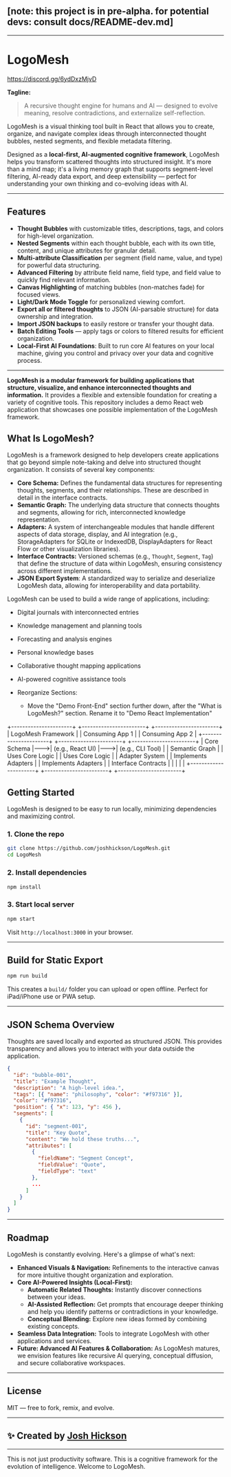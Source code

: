 
## [note: this project is in pre-alpha. for potential devs: consult docs/README-dev.md]

---

# LogoMesh

https://discord.gg/6ydDxzMjvD

**Tagline:**
> A recursive thought engine for humans and AI — designed to evolve meaning, resolve contradictions, and externalize self-reflection.

LogoMesh is a visual thinking tool built in React that allows you to create, organize, and navigate complex ideas through interconnected thought bubbles, nested segments, and flexible metadata filtering.

Designed as a **local-first, AI-augmented cognitive framework**, LogoMesh helps you transform scattered thoughts into structured insight. It's more than a mind map; it's a living memory graph that supports segment-level filtering, AI-ready data export, and deep extensibility — perfect for understanding your own thinking and co-evolving ideas with AI.

---

## Features

* **Thought Bubbles** with customizable titles, descriptions, tags, and colors for high-level organization.
* **Nested Segments** within each thought bubble, each with its own title, content, and unique attributes for granular detail.
* **Multi-attribute Classification** per segment (field name, value, and type) for powerful data structuring.
* **Advanced Filtering** by attribute field name, field type, and field value to quickly find relevant information.
* **Canvas Highlighting** of matching bubbles (non-matches fade) for focused views.
* **Light/Dark Mode Toggle** for personalized viewing comfort.
* **Export all or filtered thoughts** to JSON (AI-parsable structure) for data ownership and integration.
* **Import JSON backups** to easily restore or transfer your thought data.
* **Batch Editing Tools** — apply tags or colors to filtered results for efficient organization.
* **Local-First AI Foundations**: Built to run core AI features on your local machine, giving you control and privacy over your data and cognitive process.

---
   **LogoMesh is a modular framework for building applications that structure, visualize, and enhance interconnected thoughts and information.** It provides a flexible and extensible foundation for creating a variety of cognitive tools. This repository includes a demo React web application that showcases one possible implementation of the LogoMesh framework.

   ## What Is LogoMesh?

LogoMesh is a framework designed to help developers create applications that go beyond simple note-taking and delve into structured thought organization.  It consists of several key components:

* **Core Schema:** Defines the fundamental data structures for representing thoughts, segments, and their relationships.  These are described in detail in the interface contracts.
* **Semantic Graph:** The underlying data structure that connects thoughts and segments, allowing for rich, interconnected knowledge representation.
* **Adapters:** A system of interchangeable modules that handle different aspects of data storage, display, and AI integration (e.g., StorageAdapters for SQLite or IndexedDB, DisplayAdapters for React Flow or other visualization libraries).
* **Interface Contracts:** Versioned schemas (e.g., `Thought`, `Segment`, `Tag`) that define the structure of data within LogoMesh, ensuring consistency across different implementations.
* **JSON Export System**: A standardized way to serialize and deserialize LogoMesh data, allowing for interoperability and data portability.

LogoMesh can be used to build a wide range of applications, including:

* Digital journals with interconnected entries
* Knowledge management and planning tools
* Forecasting and analysis engines
* Personal knowledge bases
* Collaborative thought mapping applications
* AI-powered cognitive assistance tools

 * Reorganize Sections:
   * Move the "Demo Front-End" section further down, after the "What is LogoMesh?" section.  Rename it to "Demo React Implementation"

+----------------------+    +-----------------------+    +-----------------------+
|   LogoMesh Framework   |    |   Consuming App 1     |    |   Consuming App 2     |
+----------------------+    +-----------------------+    +-----------------------+
| Core Schema          |--->|  (e.g., React UI)      |--->|  (e.g., CLI Tool)      |
| Semantic Graph       |    |  Uses Core Logic      |    |  Uses Core Logic      |
| Adapter System       |    |  Implements Adapters    |    |  Implements Adapters    |
| Interface Contracts  |    |                       |    |                       |
+----------------------+    +-----------------------+    +-----------------------+


## Getting Started

LogoMesh is designed to be easy to run locally, minimizing dependencies and maximizing control.

### 1. Clone the repo

```bash
git clone https://github.com/joshhickson/LogoMesh.git
cd LogoMesh
````

### 2\. Install dependencies

```bash
npm install
```

### 3\. Start local server

```bash
npm start
```

Visit `http://localhost:3000` in your browser.

-----

## Build for Static Export

```bash
npm run build
```

This creates a `build/` folder you can upload or open offline.
Perfect for iPad/iPhone use or PWA setup.

-----

## JSON Schema Overview

Thoughts are saved locally and exported as structured JSON. This provides transparency and allows you to interact with your data outside the application.

```json
{
  "id": "bubble-001",
  "title": "Example Thought",
  "description": "A high-level idea.",
  "tags": [{ "name": "philosophy", "color": "#f97316" }],
  "color": "#f97316",
  "position": { "x": 123, "y": 456 },
  "segments": [
    {
      "id": "segment-001",
      "title": "Key Quote",
      "content": "We hold these truths...",
      "attributes": [
        {
          "fieldName": "Segment Concept",
          "fieldValue": "Quote",
          "fieldType": "text"
        },
        ...
      ]
    }
  ]
}
```

-----

## Roadmap

LogoMesh is constantly evolving. Here's a glimpse of what's next:

  * **Enhanced Visuals & Navigation:** Refinements to the interactive canvas for more intuitive thought organization and exploration.
  * **Core AI-Powered Insights (Local-First):**
      * **Automatic Related Thoughts:** Instantly discover connections between your ideas.
      * **AI-Assisted Reflection:** Get prompts that encourage deeper thinking and help you identify patterns or contradictions in your knowledge.
      * **Conceptual Blending:** Explore new ideas formed by combining existing concepts.
  * **Seamless Data Integration:** Tools to integrate LogoMesh with other applications and services.
  * **Future: Advanced AI Features & Collaboration:** As LogoMesh matures, we envision features like recursive AI querying, conceptual diffusion, and secure collaborative workspaces.

-----

## License

MIT — free to fork, remix, and evolve.

-----

## ✨ Created by [Josh Hickson](https://github.com/joshhickson)

-----

This is not just productivity software.
This is a cognitive framework for the evolution of intelligence.
Welcome to LogoMesh.

```
```
